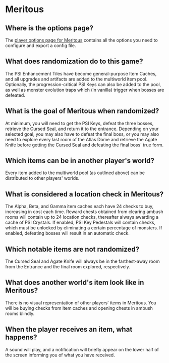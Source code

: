 # Meritous

## Where is the options page?
The [player options page for Meritous](../player-options) contains all the options you need to configure and export a config file.

## What does randomization do to this game?
The PSI Enhancement Tiles have become general-purpose Item Caches, and all upgrades and artifacts are added to the multiworld item pool. Optionally, the progression-critical PSI Keys can also be added to the pool, as well as monster evolution traps which (in vanilla) trigger when bosses are defeated.

## What is the goal of Meritous when randomized?
At minimum, you will need to get the PSI Keys, defeat the three bosses, retrieve the Cursed Seal, and return it to the entrance. Depending on your selected goal, you may also have to defeat the final boss, or you may also need to explore every last room of the Atlas Dome and retrieve the Agate Knife before getting the Cursed Seal and defeating the final boss' true form.

## Which items can be in another player's world?
Every item added to the multiworld pool (as outlined above) can be distributed to other players' worlds.

## What is considered a location check in Meritous?
The Alpha, Beta, and Gamma item caches each have 24 checks to buy, increasing in cost each time. Reward chests obtained from clearing ambush rooms will contain up to 24 location checks, thereafter always awarding a cache of PSI Crystals. If enabled, PSI Key Pedestals will contain checks, which must be unlocked by eliminating a certain percentage of monsters. If enabled, defeating bosses will result in an automatic check.

## Which notable items are not randomized?
The Cursed Seal and Agate Knife will always be in the farthest-away room from the Entrance and the final room explored, respectively.

## What does another world's item look like in Meritous?
There is no visual representation of other players' items in Meritous. You will be buying checks from item caches and opening chests in ambush rooms blindly.

## When the player receives an item, what happens?
A sound will play, and a notification will briefly appear on the lower half of the screen informing you of what you have received.